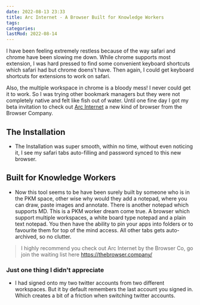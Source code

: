 ```yaml
---
date: 2022-08-13 23:33
title: Arc Internet - A Browser Built for Knowledge Workers
tags:
categories:
lastMod: 2022-08-14
---
```

I have been feeling extremely restless because of the way safari and chrome have been slowing me down. While chrome supports most extension, I was hard pressed to find some convenient keyboard shortcuts which safari had but chrome doens't have. Then again, I could get keyboard shortcuts for extensions to work on safari. 

Also, the multiple workspace in chrome is a bloody mess! I never could get it to work. So I was trying other bookmark managers but they were not completely native and felt like fish out of water. Until one fine day I got my beta invitation to check out [Arc Internet](https://thebrowser.company/) a new kind of browser from the Browser Company.



## The Installation

  + The Installation was super smooth, within no time, without even noticing it, I see my safari tabs auto-filling and password synced to this new browser.

## Built for Knowledge Workers

  + Now this tool seems to be have been surely built by someone who is in the PKM space, other wise why would they add a notepad, where you can draw, paste images and annotate. There is another notepad which supports MD. This is a PKM worker dream come true. A browser  which support multiple workspaces, a white board type notepad and a plain text notepad. You then have the ability to pin your apps into folders or to favourite them for top of the mind access. All other tabs gets auto-archived, so no clutter. 

> I highly recommend you check out Arc Internet by the Browser Co, go join the waiting list here https://thebrowser.company/

### Just one thing I didn't appreciate

  + I had signed onto my two twitter accounts from two different workspaces. But it by default remembers the last account you signed in. Which creates a bit of a friction when switching twitter accounts.
